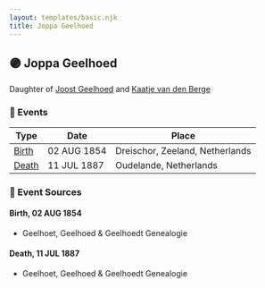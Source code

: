 ```yaml
---
layout: templates/basic.njk
title: Joppa Geelhoed
---
```

## 🟣 Joppa Geelhoed

Daughter of [Joost Geelhoed](/people/7/72031888) and [Kaatje van den Berge](/people/3/32271874)

### 📆 Events

Type | Date | Place
------ | ------ | ------
[Birth](#event-dd861ebb-5458-4709-ae44-c1860f3a04f2) | 02 AUG 1854 | Dreischor, Zeeland, Netherlands
[Death](#event-58e5753e-7ec8-4185-b77b-ee272a53f9e0) | 11 JUL 1887 | Oudelande, Netherlands

### 📰 Event Sources

#### <a id="event-dd861ebb-5458-4709-ae44-c1860f3a04f2"></a> Birth, 02 AUG 1854
* Geelhoet, Geelhoed & Geelhoedt Genealogie

#### <a id="event-58e5753e-7ec8-4185-b77b-ee272a53f9e0"></a> Death, 11 JUL 1887
* Geelhoet, Geelhoed & Geelhoedt Genealogie